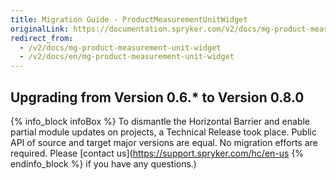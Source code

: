 ```yaml
---
title: Migration Guide - ProductMeasurementUnitWidget
originalLink: https://documentation.spryker.com/v2/docs/mg-product-measurement-unit-widget
redirect_from:
  - /v2/docs/mg-product-measurement-unit-widget
  - /v2/docs/en/mg-product-measurement-unit-widget
---
```


## Upgrading from Version 0.6.* to Version 0.8.0

{% info_block infoBox %}
To dismantle the Horizontal Barrier and enable partial module updates on projects, a Technical Release took place. Public API of source and target major versions are equal. No migration efforts are required. Please [contact us](https://support.spryker.com/hc/en-us
{% endinfo_block %} if you have any questions.)
